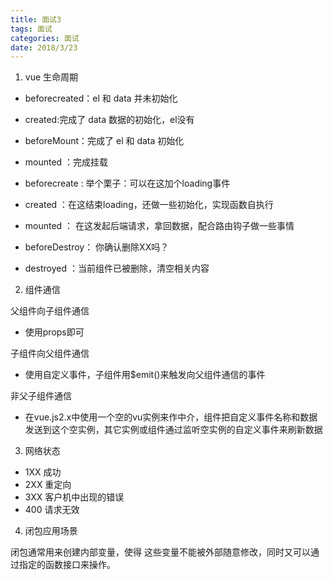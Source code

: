 ```yaml
---
title: 面试3
tags: 面试
categories: 面试
date: 2018/3/23
---
```

1. vue 生命周期

- beforecreated：el 和 data 并未初始化 

- created:完成了 data 数据的初始化，el没有
- beforeMount：完成了 el 和 data 初始化 
- mounted ：完成挂载
- beforecreate : 举个栗子：可以在这加个loading事件 
- created ：在这结束loading，还做一些初始化，实现函数自执行 
- mounted ： 在这发起后端请求，拿回数据，配合路由钩子做一些事情
- beforeDestroy： 你确认删除XX吗？ 
- destroyed ：当前组件已被删除，清空相关内容

2. 组件通信

父组件向子组件通信
- 使用props即可

子组件向父组件通信
- 使用自定义事件，子组件用$emit()来触发向父组件通信的事件

非父子组件通信

- 在vue.js2.x中使用一个空的vu实例来作中介，组件把自定义事件名称和数据发送到这个空实例，其它实例或组件通过监听空实例的自定义事件来刷新数据 

3. 网络状态
- 1XX 成功  
- 2XX 重定向  
- 3XX 客户机中出现的错误
- 400 请求无效 

4. 闭包应用场景

闭包通常用来创建内部变量，使得
这些变量不能被外部随意修改，同时又可以通过指定的函数接口来操作。